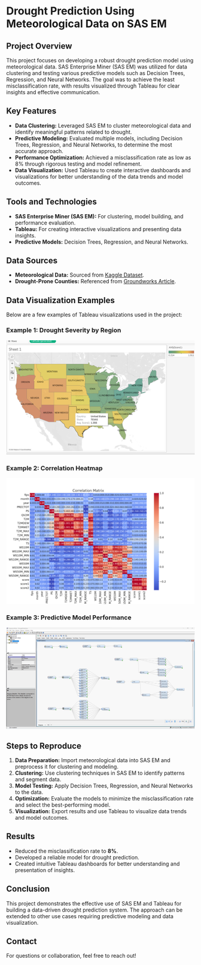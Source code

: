 # Drought Prediction Using Meteorological Data on SAS EM

## Project Overview
This project focuses on developing a robust drought prediction model using meteorological data. SAS Enterprise Miner (SAS EM) was utilized for data clustering and testing various predictive models such as Decision Trees, Regression, and Neural Networks. The goal was to achieve the least misclassification rate, with results visualized through Tableau for clear insights and effective communication.

## Key Features
- **Data Clustering:** Leveraged SAS EM to cluster meteorological data and identify meaningful patterns related to drought.
- **Predictive Modeling:** Evaluated multiple models, including Decision Trees, Regression, and Neural Networks, to determine the most accurate approach.
- **Performance Optimization:** Achieved a misclassification rate as low as 8% through rigorous testing and model refinement.
- **Data Visualization:** Used Tableau to create interactive dashboards and visualizations for better understanding of the data trends and model outcomes.

## Tools and Technologies
- **SAS Enterprise Miner (SAS EM):** For clustering, model building, and performance evaluation.
- **Tableau:** For creating interactive visualizations and presenting data insights.
- **Predictive Models:** Decision Trees, Regression, and Neural Networks.

## Data Sources
- **Meteorological Data:** Sourced from [Kaggle Dataset](https://www.kaggle.com/datasets/cdminix/us-drought-meteorological-data/data).
- **Drought-Prone Counties:** Referenced from [Groundworks Article](https://www.groundworks.com/resources/worst-us-cities-for-drought/#:~:text=Percentage%2520of%2520Time%2520Spent%2520in%2520Drought%2520*,Apache%2520County:%252050%25%2520*%2520Coconino%2520County:%252042%25).

## Data Visualization Examples
Below are a few examples of Tableau visualizations used in the project:

### Example 1: Drought Severity by Region
![Drought Severity Visualization](./images/image2.png)

### Example 2: Correlation Heatmap
![Clustering Visualization](./images/correlation_heatmap.png)

### Example 3: Predictive Model Performance
![Model Performance Visualization](./images/image.png)

## Steps to Reproduce
1. **Data Preparation:** Import meteorological data into SAS EM and preprocess it for clustering and modeling.
2. **Clustering:** Use clustering techniques in SAS EM to identify patterns and segment data.
3. **Model Testing:** Apply Decision Trees, Regression, and Neural Networks to the data.
4. **Optimization:** Evaluate the models to minimize the misclassification rate and select the best-performing model.
5. **Visualization:** Export results and use Tableau to visualize data trends and model outcomes.

## Results
- Reduced the misclassification rate to **8%**.
- Developed a reliable model for drought prediction.
- Created intuitive Tableau dashboards for better understanding and presentation of insights.

## Conclusion
This project demonstrates the effective use of SAS EM and Tableau for building a data-driven drought prediction system. The approach can be extended to other use cases requiring predictive modeling and data visualization.

## Contact
For questions or collaboration, feel free to reach out!
